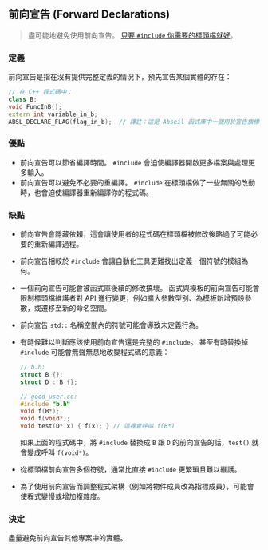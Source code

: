 ## 前向宣告 (Forward Declarations) <a name="forward_declaration"></a>

> 盡可能地避免使用前向宣告。 [只要 `#include` 你需要的標頭檔就好](./include-what-you-use.md)。

### 定義

前向宣告是指在沒有提供完整定義的情況下，預先宣告某個實體的存在：

```cpp
// 在 C++ 程式碼中：
class B;
void FuncInB();
extern int variable_in_b;
ABSL_DECLARE_FLAG(flag_in_b);  // 譯註：這是 Abseil 函式庫中一個用於宣告旗標（flag）的巨集。
```

### 優點

- 前向宣告可以節省編譯時間。 `#include` 會迫使編譯器開啟更多檔案與處理更多輸入。
- 前向宣告可以避免不必要的重編譯。 `#include` 在標頭檔做了一些無關的改動時，也會迫使編譯器重新編譯你的程式碼。

### 缺點

- 前向宣告會隱藏依賴，這會讓使用者的程式碼在標頭檔被修改後略過了可能必要的重新編譯過程。
- 前向宣告相較於 `#include` 會讓自動化工具更難找出定義一個符號的模組為何。
- 一個前向宣告可能會被函式庫後續的修改搞壞。 函式與模板的前向宣告可能會限制標頭檔維護者對 API 進行變更，例如擴大參數型別、為模板新增預設參數，或遷移至新的命名空間。
- 前向宣告 `std::` 名稱空間內的符號可能會導致未定義行為。
- 有時候難以判斷應該使用前向宣告還是完整的 `#include`。 甚至有時替換掉 `#include` 可能會無聲無息地改變程式碼的意義：

    ```cpp
    // b.h:
    struct B {};
    struct D : B {};

    // good_user.cc:
    #include "b.h"
    void f(B*);
    void f(void*);
    void test(D* x) { f(x); } // 這裡會呼叫 f(B*)
    ```

    如果上面的程式碼中，將 `#include` 替換成 `B` 跟 `D` 的前向宣告的話，`test()` 就會變成呼叫 `f(void*)`。

- 從標頭檔前向宣告多個符號，通常比直接 `#include` 更繁瑣且難以維護。
- 為了使用前向宣告而調整程式架構（例如將物件成員改為指標成員），可能會使程式變慢或增加複雜度。

### 決定

盡量避免前向宣告其他專案中的實體。
